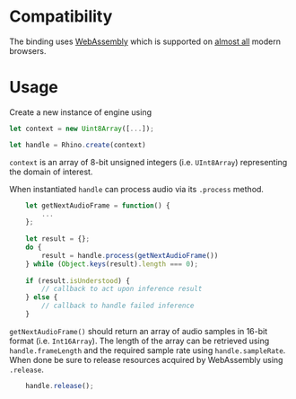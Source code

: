 # Compatibility

The binding uses [WebAssembly](https://webassembly.org/) which is supported on
[almost all](https://caniuse.com/#feat=wasm) modern browsers.

# Usage

Create a new instance of engine using

```javascript
let context = new Uint8Array([...]);

let handle = Rhino.create(context)
```

`context` is an array of 8-bit unsigned integers (i.e. `UInt8Array`) representing the domain of interest.

When instantiated `handle` can process audio via its `.process` method.

```javascript
    let getNextAudioFrame = function() {
        ...
    };
    
    let result = {};
    do {
        result = handle.process(getNextAudioFrame())
    } while (Object.keys(result).length === 0);
    
    if (result.isUnderstood) {
        // callback to act upon inference result
    } else {
        // callback to handle failed inference
    }
```

`getNextAudioFrame()` should return an array of audio samples in 16-bit format (i.e. `Int16Array`). The length of the
array can be retrieved using `handle.frameLength` and the required sample rate using `handle.sampleRate`. When done be
sure to release resources acquired by WebAssembly using `.release`.

```javascript
    handle.release();
```
